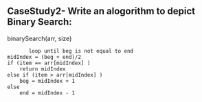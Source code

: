 ## CaseStudy2- Write an alogorithm to depict Binary Search:
 
binarySearch(arr, size)

		   loop until beg is not equal to end
    midIndex = (beg + end)/2
    if (item == arr[midIndex] )
        return midIndex
    else if (item > arr[midIndex] ) 
        beg = midIndex + 1
    else                       
        end = midIndex - 1
